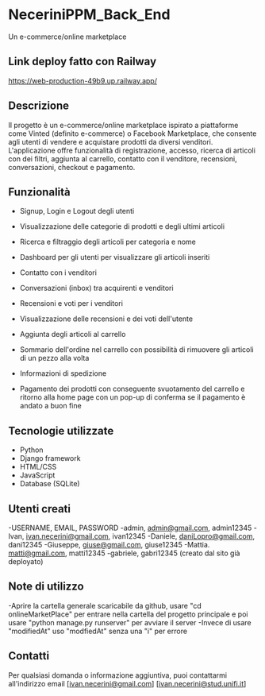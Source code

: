 # NeceriniPPM_Back_End

Un e-commerce/online marketplace

## Link deploy fatto con Railway
https://web-production-49b9.up.railway.app/

## Descrizione

Il progetto è un e-commerce/online marketplace ispirato a piattaforme come Vinted (definito e-commerce) o Facebook Marketplace, che consente agli utenti di vendere e acquistare prodotti da diversi venditori. L'applicazione offre funzionalità di registrazione, accesso, ricerca di articoli con dei filtri, aggiunta al carrello, contatto con il venditore, recensioni, conversazioni, checkout e pagamento.

## Funzionalità

- Signup, Login e Logout degli utenti

- Visualizzazione delle categorie di prodotti e degli ultimi articoli
- Ricerca e filtraggio degli articoli per categoria e nome
- Dashboard per gli utenti per visualizzare gli articoli inseriti

- Contatto con i venditori
- Conversazioni (inbox) tra acquirenti e venditori

- Recensioni e voti per i venditori
- Visualizzazione delle recensioni e dei voti dell'utente

- Aggiunta degli articoli al carrello
- Sommario dell'ordine nel carrello con possibilità di rimuovere gli articoli di un pezzo alla volta
- Informazioni di spedizione
- Pagamento dei prodotti con conseguente svuotamento del carrello e ritorno alla home page con un pop-up di conferma se il pagamento è andato a buon fine

## Tecnologie utilizzate

- Python
- Django framework
- HTML/CSS
- JavaScript
- Database (SQLite)

## Utenti creati

-USERNAME, EMAIL, PASSWORD
-admin, admin@gmail.com, admin12345
-Ivan, ivan.necerini@gmail.com, ivan12345
-Daniele, daniLopro@gmail.com, dani12345
-Giuseppe, giuse@gmail.com, giuse12345
-Mattia. matti@gmail.com, matti12345
-gabriele, gabri12345 (creato dal sito già deployato)

## Note di utilizzo

-Aprire la cartella generale scaricabile da github, usare "cd onlineMarketPlace" per entrare nella cartella del progetto principale e poi usare "python manage.py runserver" per avviare il server
-Invece di usare "modifiedAt" uso "modfiedAt" senza una "i" per errore


## Contatti

Per qualsiasi domanda o informazione aggiuntiva, puoi contattarmi all'indirizzo email [ivan.necerini@gmail.com] [ivan.necerini@stud.unifi.it]


